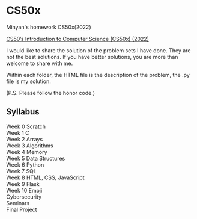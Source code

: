 # CS50x
Minyan's homework CS50x(2022)

[CS50’s Introduction to Computer Science (CS50x) (2022)](https://cs50.harvard.edu/x/2022/)

I would like to share the solution of the problem sets I have done. They are not the best solutions. If you have better solutions, you are more than welcome to share with me.

Within each folder, the HTML file is the description of the problem, the .py file is my solution.

(P.S. Please follow the honor code.)



## Syllabus<br />
Week 0 Scratch<br />
Week 1 C<br />
Week 2 Arrays<br />
Week 3 Algorithms<br />
Week 4 Memory<br />
Week 5 Data Structures<br />
Week 6 Python<br />
Week 7 SQL<br />
Week 8 HTML, CSS, JavaScript<br />
Week 9 Flask<br />
Week 10 Emoji<br />
Cybersecurity<br />
Seminars<br />
Final Project<br />

